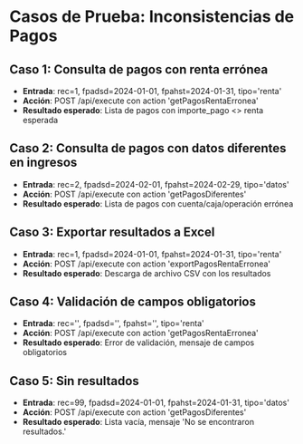 # Casos de Prueba: Inconsistencias de Pagos

## Caso 1: Consulta de pagos con renta errónea
- **Entrada**: rec=1, fpadsd=2024-01-01, fpahst=2024-01-31, tipo='renta'
- **Acción**: POST /api/execute con action 'getPagosRentaErronea'
- **Resultado esperado**: Lista de pagos con importe_pago <> renta esperada

## Caso 2: Consulta de pagos con datos diferentes en ingresos
- **Entrada**: rec=2, fpadsd=2024-02-01, fpahst=2024-02-29, tipo='datos'
- **Acción**: POST /api/execute con action 'getPagosDiferentes'
- **Resultado esperado**: Lista de pagos con cuenta/caja/operación errónea

## Caso 3: Exportar resultados a Excel
- **Entrada**: rec=1, fpadsd=2024-01-01, fpahst=2024-01-31, tipo='renta'
- **Acción**: POST /api/execute con action 'exportPagosRentaErronea'
- **Resultado esperado**: Descarga de archivo CSV con los resultados

## Caso 4: Validación de campos obligatorios
- **Entrada**: rec='', fpadsd='', fpahst='', tipo='renta'
- **Acción**: POST /api/execute con action 'getPagosRentaErronea'
- **Resultado esperado**: Error de validación, mensaje de campos obligatorios

## Caso 5: Sin resultados
- **Entrada**: rec=99, fpadsd=2024-01-01, fpahst=2024-01-31, tipo='datos'
- **Acción**: POST /api/execute con action 'getPagosDiferentes'
- **Resultado esperado**: Lista vacía, mensaje 'No se encontraron resultados.'
